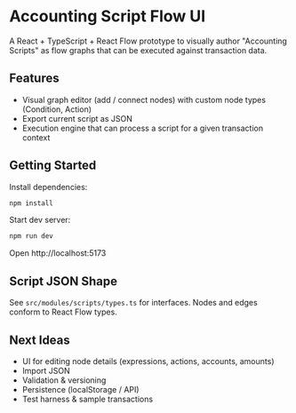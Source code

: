 # Accounting Script Flow UI

A React + TypeScript + React Flow prototype to visually author "Accounting Scripts" as flow graphs that can be executed against transaction data.

## Features
- Visual graph editor (add / connect nodes) with custom node types (Condition, Action)
- Export current script as JSON
- Execution engine that can process a script for a given transaction context

## Getting Started

Install dependencies:

```powershell
npm install
```

Start dev server:

```powershell
npm run dev
```

Open http://localhost:5173

## Script JSON Shape
See `src/modules/scripts/types.ts` for interfaces. Nodes and edges conform to React Flow types.

## Next Ideas
- UI for editing node details (expressions, actions, accounts, amounts)
- Import JSON
- Validation & versioning
- Persistence (localStorage / API)
- Test harness & sample transactions
